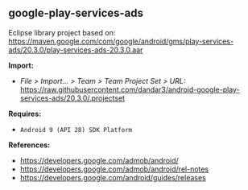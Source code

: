 ## google-play-services-ads

Eclipse library project based on:<br/>
https://maven.google.com/com/google/android/gms/play-services-ads/20.3.0/play-services-ads-20.3.0.aar

**Import:**
- _File > Import... > Team > Team Project Set > URL:_<br/>
  https://raw.githubusercontent.com/dandar3/android-google-play-services-ads/20.3.0/.projectset

**Requires:**
- `Android 9 (API 28) SDK Platform`

**References:**
- https://developers.google.com/admob/android/
- https://developers.google.com/admob/android/rel-notes
- https://developers.google.com/android/guides/releases